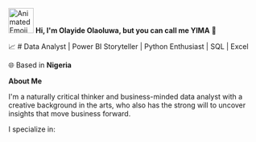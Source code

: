 <img src="https://iam-weijie.github.io/wave/hand-emoji.svg" alt="Animated Emoji" width="50" height="50"> **Hi, I'm Olayide Olaoluwa, but you can call me YIMA** 💎

:chart_with_upwards_trend: # Data Analyst | Power BI Storyteller | Python Enthusiast | SQL | Excel

🌐 Based in **Nigeria**

**About Me**

  I'm a naturally critical thinker and business-minded data analyst with a creative background in the arts,
  who also has the strong will to uncover insights that move business forward.

  I specialize in:
